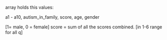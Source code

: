 array holds this values:

a1 - a10, autism_in_family, score, age, gender    

[1= male, 0 = female]
score = sum of all the scores combined. [in 1-6 range for all q]